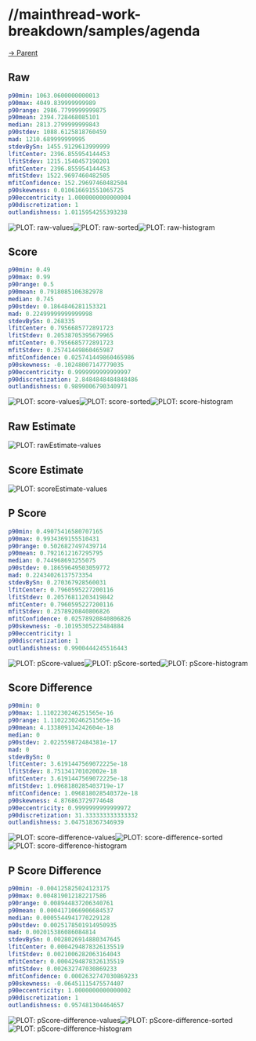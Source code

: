 
# //mainthread-work-breakdown/samples/agenda

[→ Parent](../..)


## Raw


```yaml
p90min: 1063.0600000000013
p90max: 4049.839999999989
p90range: 2986.7799999999875
p90mean: 2394.728468085101
median: 2813.2799999999843
p90stdev: 1088.6125818760459
mad: 1210.689999999995
stdevBySn: 1455.9129613999999
lfitCenter: 2396.855954144453
lfitStdev: 1215.1540457190201
mfitCenter: 2396.855954144453
mfitStdev: 1522.9697460482505
mfitConfidence: 152.29697460482504
p90skewness: 0.010616691551065725
p90eccentricity: 1.0000000000000004
p90discretization: 1
outlandishness: 1.0115954255393238

```

![PLOT: raw-values](./raw/values.svg)![PLOT: raw-sorted](./raw/sorted.svg)![PLOT: raw-histogram](./raw/histogram.svg)
## Score


```yaml
p90min: 0.49
p90max: 0.99
p90range: 0.5
p90mean: 0.7918085106382978
median: 0.745
p90stdev: 0.1864846281153321
mad: 0.22499999999999998
stdevBySn: 0.268335
lfitCenter: 0.7956685772891723
lfitStdev: 0.20538705395679965
mfitCenter: 0.7956685772891723
mfitStdev: 0.25741449860465987
mfitConfidence: 0.025741449860465986
p90skewness: -0.10248007147779035
p90eccentricity: 0.9999999999999997
p90discretization: 2.8484848484848486
outlandishness: 0.9899006790340971

```

![PLOT: score-values](./score/values.svg)![PLOT: score-sorted](./score/sorted.svg)![PLOT: score-histogram](./score/histogram.svg)
## Raw Estimate

![PLOT: rawEstimate-values](./rawEstimate/values.svg)
## Score Estimate

![PLOT: scoreEstimate-values](./scoreEstimate/values.svg)
## P Score


```yaml
p90min: 0.49075416580707165
p90max: 0.9934369155510431
p90range: 0.5026827497439714
p90mean: 0.7921612167295795
median: 0.744968693255075
p90stdev: 0.18659649503059772
mad: 0.22434026137573354
stdevBySn: 0.270367928560031
lfitCenter: 0.7960595227200116
lfitStdev: 0.20576811203419842
mfitCenter: 0.7960595227200116
mfitStdev: 0.2578920840806826
mfitConfidence: 0.02578920840806826
p90skewness: -0.10195305223484884
p90eccentricity: 1
p90discretization: 1
outlandishness: 0.9900444245516443

```

![PLOT: pScore-values](./pScore/values.svg)![PLOT: pScore-sorted](./pScore/sorted.svg)![PLOT: pScore-histogram](./pScore/histogram.svg)
## Score Difference


```yaml
p90min: 0
p90max: 1.1102230246251565e-16
p90range: 1.1102230246251565e-16
p90mean: 4.133809134242604e-18
median: 0
p90stdev: 2.022559872484381e-17
mad: 0
stdevBySn: 0
lfitCenter: 3.6191447569072225e-18
lfitStdev: 8.75134170102002e-18
mfitCenter: 3.6191447569072225e-18
mfitStdev: 1.0968180285403719e-17
mfitConfidence: 1.096818028540372e-18
p90skewness: 4.876863729774648
p90eccentricity: 0.9999999999999972
p90discretization: 31.333333333333332
outlandishness: 3.047518367346939

```

![PLOT: score-difference-values](./score-difference/values.svg)![PLOT: score-difference-sorted](./score-difference/sorted.svg)![PLOT: score-difference-histogram](./score-difference/histogram.svg)
## P Score Difference


```yaml
p90min: -0.004125825024123175
p90max: 0.004819012182217586
p90range: 0.008944837206340761
p90mean: 0.0004171066906684537
median: 0.0005544941770229128
p90stdev: 0.0025178501914950935
mad: 0.002015386086084814
stdevBySn: 0.0028026914880347645
lfitCenter: 0.0004294878326135519
lfitStdev: 0.0021006282063164043
mfitCenter: 0.0004294878326135519
mfitStdev: 0.002632747030869233
mfitConfidence: 0.0002632747030869233
p90skewness: -0.06451115475574407
p90eccentricity: 1.0000000000000002
p90discretization: 1
outlandishness: 0.957481304464657

```

![PLOT: pScore-difference-values](./pScore-difference/values.svg)![PLOT: pScore-difference-sorted](./pScore-difference/sorted.svg)![PLOT: pScore-difference-histogram](./pScore-difference/histogram.svg)